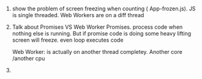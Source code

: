 #
1. show the problem of screen freezing when counting ( App-frozen.js).
    JS is single threaded. 
    Web Workers are on a diff thread
2. Talk about Promises VS Web Worker
    Promises. process code when nothing else is running. But if promise code is doing some heavy lifting screen will freeze.   even loop executes code 

    Web Worker: is actually on another thread completey. Another core /another cpu 
3. 